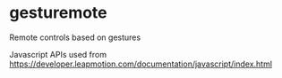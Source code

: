 # gesturemote

Remote controls based on gestures

Javascript APIs used from https://developer.leapmotion.com/documentation/javascript/index.html
